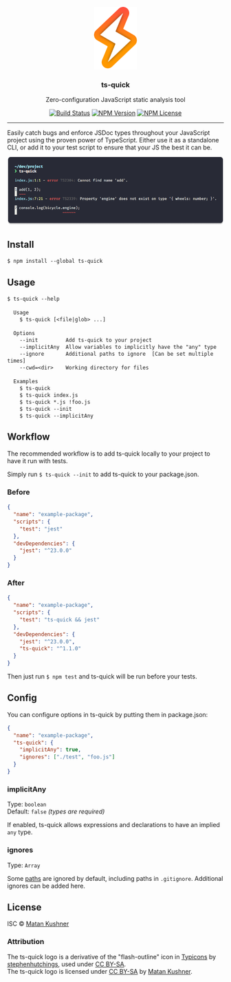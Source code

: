 <p align="center">
  <img alt="lightning bolt" src="./media/logo.png" width=100px>
  <h3 align="center">ts-quick️</h3>
  <p align="center">Zero-configuration JavaScript static analysis tool</p>
  <p align="center">
    <a href="https://travis-ci.org/matchai/ts-quick"><img src="https://badgen.net/travis/matchai/ts-quick" alt="Build Status"></a>
    <a href="https://www.npmjs.com/package/ts-quick"><img src="https://badgen.net/npm/v/ts-quick" alt="NPM Version"></a>
    <a href="https://www.npmjs.com/package/ts-quick"><img src="https://badgen.net/npm/license/ts-quick" alt="NPM License"></a>
  </p>
</p>

---

Easily catch bugs and enforce JSDoc types throughout your JavaScript project using the proven power of TypeScript.
Either use it as a standalone CLI, or add it to your test script to ensure that your JS the best it can be.

![ts-quick reporting two errors](./media/demo.png)

## Install

```
$ npm install --global ts-quick
```

## Usage

```
$ ts-quick --help

  Usage
    $ ts-quick [<file|glob> ...]

  Options
    --init         Add ts-quick to your project
    --implicitAny  Allow variables to implicitly have the "any" type
    --ignore       Additional paths to ignore  [Can be set multiple times]
    --cwd=<dir>    Working directory for files

  Examples
    $ ts-quick
    $ ts-quick index.js
    $ ts-quick *.js !foo.js
    $ ts-quick --init
    $ ts-quick --implicitAny
```

## Workflow

The recommended workflow is to add ts-quick locally to your project to have it run with tests.

Simply run `$ ts-quick --init` to add ts-quick to your package.json.

### Before

```json
{
  "name": "example-package",
  "scripts": {
    "test": "jest"
  },
  "devDependencies": {
    "jest": "^23.0.0"
  }
}
```

### After

```json
{
  "name": "example-package",
  "scripts": {
    "test": "ts-quick && jest"
  },
  "devDependencies": {
    "jest": "^23.0.0",
    "ts-quick": "^1.1.0"
  }
}
```

Then just run `$ npm test` and ts-quick will be run before your tests.

## Config

You can configure options in ts-quick by putting them in package.json:

```json
{
  "name": "example-package",
  "ts-quick": {
    "implicitAny": true,
    "ignores": ["./test", "foo.js"]
  }
}
```

### implicitAny

Type: `boolean`<br>
Default: `false` _(types are required)_

If enabled, ts-quick allows expressions and declarations to have an implied `any` type.

### ignores

Type: `Array`

Some [paths](lib/options-manager.js) are ignored by default, including paths in `.gitignore`. Additional ignores can be added here.

## License

ISC © [Matan Kushner](https://matchai.me/)

### Attribution

The ts-quick logo is a derivative of the "flash-outline" icon in [Typicons](https://github.com/stephenhutchings/typicons.font) by [stephenhutchings](https://github.com/stephenhutchings), used under [CC BY-SA](https://creativecommons.org/licenses/by-sa/3.0/).<br>The ts-quick logo is licensed under [CC BY-SA](https://creativecommons.org/licenses/by-sa/3.0/) by [Matan Kushner](https://matchai.me/).
